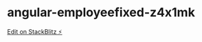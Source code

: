 # angular-employeefixed-z4x1mk

[Edit on StackBlitz ⚡️](https://stackblitz.com/edit/angular-employeefixed-z4x1mk)